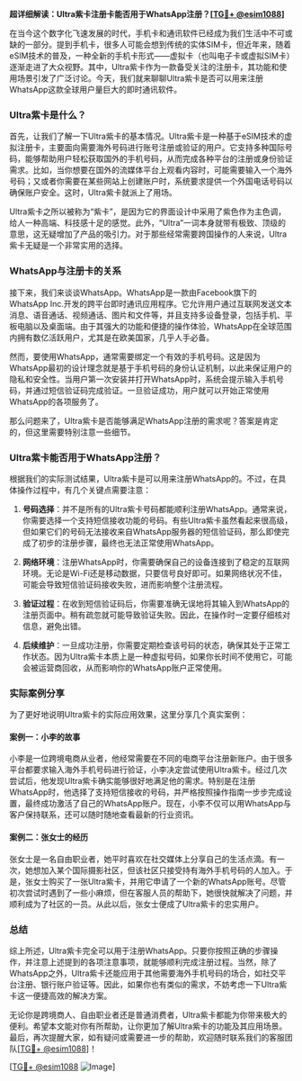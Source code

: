 **超详细解读：Ultra紫卡注册卡能否用于WhatsApp注册？[[TG💪+ @esim1088](https://t.me/s/esim1088)]**

在当今这个数字化飞速发展的时代，手机卡和通讯软件已经成为我们生活中不可或缺的一部分。提到手机卡，很多人可能会想到传统的实体SIM卡，但近年来，随着eSIM技术的普及，一种全新的手机卡形式——虚拟卡（也叫电子卡或虚拟SIM卡）逐渐走进了大众视野。其中，Ultra紫卡作为一款备受关注的注册卡，其功能和使用场景引发了广泛讨论。今天，我们就来聊聊Ultra紫卡是否可以用来注册WhatsApp这款全球用户量巨大的即时通讯软件。

### Ultra紫卡是什么？

首先，让我们了解一下Ultra紫卡的基本情况。Ultra紫卡是一种基于eSIM技术的虚拟注册卡，主要面向需要海外号码进行账号注册或验证的用户。它支持多种国际号码，能够帮助用户轻松获取国外的手机号码，从而完成各种平台的注册或身份验证需求。比如，当你想要在国外的流媒体平台上观看内容时，可能需要输入一个海外号码；又或者你需要在某些网站上创建账户时，系统要求提供一个外国电话号码以确保账户安全。这时，Ultra紫卡就派上了用场。

Ultra紫卡之所以被称为“紫卡”，是因为它的界面设计中采用了紫色作为主色调，给人一种高端、科技感十足的感觉。此外，“Ultra”一词本身就带有极致、顶级的意思，这无疑增加了产品的吸引力。对于那些经常需要跨国操作的人来说，Ultra紫卡无疑是一个非常实用的选择。

### WhatsApp与注册卡的关系

接下来，我们来谈谈WhatsApp。WhatsApp是一款由Facebook旗下的WhatsApp Inc.开发的跨平台即时通讯应用程序。它允许用户通过互联网发送文本消息、语音通话、视频通话、图片和文件等，并且支持多设备登录，包括手机、平板电脑以及桌面端。由于其强大的功能和便捷的操作体验，WhatsApp在全球范围内拥有数亿活跃用户，尤其是在欧美国家，几乎人手必备。

然而，要使用WhatsApp，通常需要绑定一个有效的手机号码。这是因为WhatsApp最初的设计理念就是基于手机号码的身份认证机制，以此来保证用户的隐私和安全性。当用户第一次安装并打开WhatsApp时，系统会提示输入手机号码，并通过短信验证码完成验证。一旦验证成功，用户就可以开始正常使用WhatsApp的各项服务了。

那么问题来了，Ultra紫卡是否能够满足WhatsApp注册的需求呢？答案是肯定的，但这里需要特别注意一些细节。

### Ultra紫卡能否用于WhatsApp注册？

根据我们的实际测试结果，Ultra紫卡是可以用来注册WhatsApp的。不过，在具体操作过程中，有几个关键点需要注意：

1. **号码选择**：并不是所有的Ultra紫卡号码都能顺利注册WhatsApp。通常来说，你需要选择一个支持短信接收功能的号码。有些Ultra紫卡虽然看起来很高级，但如果它们的号码无法接收来自WhatsApp服务器的短信验证码，那么即使完成了初步的注册步骤，最终也无法正常使用WhatsApp。

2. **网络环境**：注册WhatsApp时，你需要确保自己的设备连接到了稳定的互联网环境。无论是Wi-Fi还是移动数据，只要信号良好即可。如果网络状况不佳，可能会导致短信验证码接收失败，进而影响整个注册流程。

3. **验证过程**：在收到短信验证码后，你需要准确无误地将其输入到WhatsApp的注册页面中。稍有疏忽就可能导致验证失败。因此，在操作时一定要仔细核对信息，避免出错。

4. **后续维护**：一旦成功注册，你需要定期检查该号码的状态，确保其处于正常工作状态。因为Ultra紫卡本质上是一种虚拟号码，如果你长时间不使用它，可能会被运营商回收，从而影响你的WhatsApp账户正常使用。

### 实际案例分享

为了更好地说明Ultra紫卡的实际应用效果，这里分享几个真实案例：

#### 案例一：小李的故事
小李是一位跨境电商从业者，他经常需要在不同的电商平台注册新账户。由于很多平台都要求输入海外手机号码进行验证，小李决定尝试使用Ultra紫卡。经过几次尝试后，他发现Ultra紫卡确实能够很好地满足他的需求。特别是在注册WhatsApp时，他选择了支持短信接收的号码，并严格按照操作指南一步步完成设置，最终成功激活了自己的WhatsApp账户。现在，小李不仅可以用WhatsApp与客户保持联系，还可以随时随地查看最新的行业资讯。

#### 案例二：张女士的经历
张女士是一名自由职业者，她平时喜欢在社交媒体上分享自己的生活点滴。有一次，她想加入某个国际摄影社区，但该社区只接受持有海外手机号码的人加入。于是，张女士购买了一张Ultra紫卡，并用它申请了一个新的WhatsApp账号。尽管初次尝试时遇到了一些小麻烦，但在客服人员的帮助下，她很快就解决了问题，并顺利成为了社区的一员。从此以后，张女士便成了Ultra紫卡的忠实用户。

### 总结

综上所述，Ultra紫卡完全可以用于注册WhatsApp。只要你按照正确的步骤操作，并注意上述提到的各项注意事项，就能够顺利完成注册过程。当然，除了WhatsApp之外，Ultra紫卡还能应用于其他需要海外手机号码的场合，如社交平台注册、银行账户验证等。因此，如果你也有类似的需求，不妨考虑一下Ultra紫卡这一便捷高效的解决方案。

无论你是跨境商人、自由职业者还是普通消费者，Ultra紫卡都能为你带来极大的便利。希望本文能对你有所帮助，让你更加了解Ultra紫卡的功能及其应用场景。最后，再次提醒大家，如有疑问或需要进一步的帮助，欢迎随时联系我们的客服团队[[TG💪+ @esim1088](https://t.me/s/esim1088)]！

[[TG💪+ @esim1088](https://t.me/s/esim1088) ![Image](https://i.postimg.cc/4NQfJmqS/Snipaste-2025-05-13-00-14-12.png)]